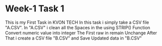 # Week-1 Task 1
This is my First Task in KVON TECH 
In this task i simply take a CSV file "A.CSV".
In "A.CSV" i clean all the Spaces in the using STRIP() Function
Convert numeric value into integer 
The First raw in remain Unchange 
After That i create a CSV file "B.CSV" and Save Updated data in "B.CSV"
